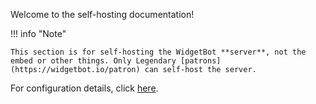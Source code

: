 Welcome to the self-hosting documentation!

!!! info "Note"

    This section is for self-hosting the WidgetBot **server**, not the embed or other things. Only Legendary [patrons](https://widgetbot.io/patron) can self-host the server.

For configuration details, click [here](config).